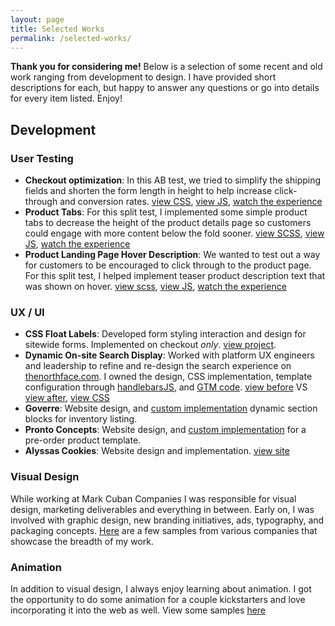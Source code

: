 ```yaml
---
layout: page
title: Selected Works
permalink: /selected-works/
---
```



**Thank you for considering me!** Below is a selection of some recent and old work ranging from development to design. I have provided short descriptions for each, but happy to answer any questions or go into details for every item listed. Enjoy!

## Development 
### User Testing
- **Checkout optimization**: In this AB test, we tried to simplify the shipping fields and shorten 
the form length in height to help increase click-through and conversion rates. [view CSS](https://gist.github.com/cweachock/632bbca6e2d48ef4a469052a5edeece7), 
[view JS](https://gist.github.com/cweachock/ccb486953770d6498e6a9df42b2448a2), [watch the experience](https://chrisweachock.com/videos/simplified-shipping-test-part1-10-8-2018.mp4)
- **Product Tabs**: For this split test, I implemented some simple product tabs to decrease the height of the product details page so customers could engage with more content below the fold sooner. [view SCSS](https://gist.github.com/cweachock/0834c1d7c55afe5d333a8d600f1cf1a5), [view JS](https://gist.github.com/cweachock/46cb31b12fd136085497cf7f49bd50ed), [watch the experience](https://chrisweachock.com/videos/product-tabs-horiztonal-test1-wide.mp4)
- **Product Landing Page Hover Description**: We wanted to test out a way for customers to be encouraged to click through to the product page. For this split test, I helped implement teaser product description text that was shown on hover. [view scss](https://gist.github.com/cweachock/e2f3f3bb79eb3cbfa5e264df2b894470), [view JS](https://gist.github.com/cweachock/ef0337a2ddc60867ef54f1b9d643a6b9), [watch the experience](https://chrisweachock.com/videos/hover-test-progress.mp4)

### UX / UI
- **CSS Float Labels**: Developed form styling interaction and design for sitewide forms. Implemented on checkout *only*. [view project](https://chrisweachock.com/float-labels/).
- **Dynamic On-site Search Display**: Worked with platform UX engineers and leadership to refine and re-design the search experience on [thenorthface.com](https://thenorthface.com). I owned the design, CSS implementation, template configuration through [handlebarsJS](https://handlebarsjs.com/), and [GTM code](https://gist.github.com/cweachock/28b59290d9f192c4d86ea8a8297cd7fc). [view before](https://chrisweachock.com/videos/Northface-Old-onsite-search-desktop.mp4) VS [view after](https://chrisweachock.com/videos/Northface-New-onsite-search-implementation-desktop.mp4), [view CSS](https://gist.github.com/cweachock/2d2170e623ab1f91f777aa0d6842c2c1)
- **Goverre**: Website design, and [custom implementation](https://chrisweachock.com/articles/2017/12/14/shopify-section-blocks-goverre/) dynamic section blocks for inventory listing. 
- **Pronto Concepts**: Website design, and [custom implementation](https://chrisweachock.com/articles/2018/02/20/pre-order-on-shopify-brooklyn-template/) for a pre-order product template. 
- **Alyssas Cookies**: Website design and implementation. [view site](https://alyssascookies.com)

### Visual Design
While working at Mark Cuban Companies I was responsible for visual design, marketing deliverables and everything in between. Early on, I was involved with graphic design, new branding initiatives, ads, typography, and packaging concepts. [Here](https://chrisweachock.com/visual-design/) are a few samples from various companies that showcase the breadth of my work. 

### Animation 
In addition to visual design, I always enjoy learning about animation. I got the opportunity to do some animation for a couple kickstarters and love incorporating it into the web as well. View some samples [here](https://chrisweachock.com/animation/) 
